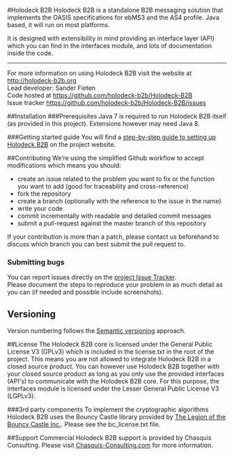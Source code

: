 #Holodeck B2B
Holodeck B2B is a standalone B2B messaging solution that implements the OASIS specifications for ebMS3 and the AS4 profile. Java based, it will run on most platforms. 

It is designed with extensibility in mind providing an interface layer (API) which you can find in the interfaces module, and lots of documentation inside the code. 

__________________
For more information on using Holodeck B2B visit the website at http://holodeck-b2b.org  
Lead developer: Sander Fieten  
Code hosted at https://github.com/holodeck-b2b/Holodeck-B2B  
Issue tracker https://github.com/holodeck-b2b/Holodeck-B2B/issues  

##Installation
###Prerequisites
Java 7 is required to run Holodeck B2B itself (as provided in this project). Extensions however may need Java 8. 

###Getting started guide
You will find a [step-by-step guide to setting up Holodeck B2B](http://holodeck-b2b.org/documentation/getting-started/) on the project website.

##Contributing
We’re using the simplified Github workflow to accept modifications which means you should:
* create an issue related to the problem you want to fix or the function you want to add (good for traceability and cross-reference)
* fork the repository
* create a branch (optionally with the reference to the issue in the name)
* write your code 
* commit incrementally with readable and detailed commit messages
* submit a pull-request against the master branch of this repository

If your contribution is more than a patch, please contact us beforehand to discuss which branch you can best submit the pull request to.

### Submitting bugs
You can report issues directly on the [project Issue Tracker](https://github.com/holodeck-b2b/Holodeck-B2B/issues).  
Please document the steps to reproduce your problem in as much detail as you can (if needed and possible include screenshots).

## Versioning
Version numbering follows the [Semantic versioning](http://semver.org/) approach.

##License
The Holodeck B2B core is licensed under the General Public License V3 (GPLv3) which is included in the license.txt in the root of the project.
This means you are not allowed to integrate Holodeck B2B in a closed source product. You can however use Holodeck B2B together with your closed source product as long as you only use the provided interfaces (API's) to communicate with the Holodeck B2B core. 
For this purpose, the interfaces module is licensed under the Lesser General Public License V3 (LGPLv3).

###3rd party components
To implement the cryptographic algorithms Holodeck B2B uses the Bouncy Castle library provided by [The Legion of the Bouncy Castle Inc.](http://www.bouncycastle.org). Please see the bc_license.txt file.

##Support
Commercial Holodeck B2B support is provided by Chasquis Consulting. Please visit [Chasquis-Consulting.com](http://chasquis-consulting.com/holodeck-b2b-support/) for more information.
